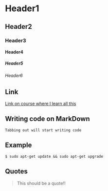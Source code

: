 # Header1
## Header2
### Header3
#### Header4
##### Header5
###### Header6

## Link
[Link on course where I learn all this](http://terokarvinen.com/2018/aikataulu-%e2%80%93-palvelinten-hallinta-ict4tn022-4-ti-5-ke-5-loppukevat-2018-5p)

## Writing code on MarkDown

	Tabbing out will start writing code

## Example
	
	$ sudo apt-get update && sudo apt-get upgrade

## Quotes

> This should be a quote!!
